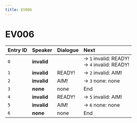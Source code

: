 ```yaml
---
title: EV006
---
```


# EV006


| Entry ID | Speaker | Dialogue | Next |
| :------- | :------ | :------- | :------------ |
| `0` | **invalid** |  | → `1` invalid: READY\!<br>→ `4` invalid: READY\! |
| `1` | **invalid** | READY\! | → `2` invalid: AIM\! |
| `2` | **invalid** | AIM\! | → `3` none: none |
| `3` | **none** | none | End |
| `4` | **invalid** | READY\! | → `5` invalid: AIM\! |
| `5` | **invalid** | AIM\! | → `6` none: none |
| `6` | **none** | none | End |
